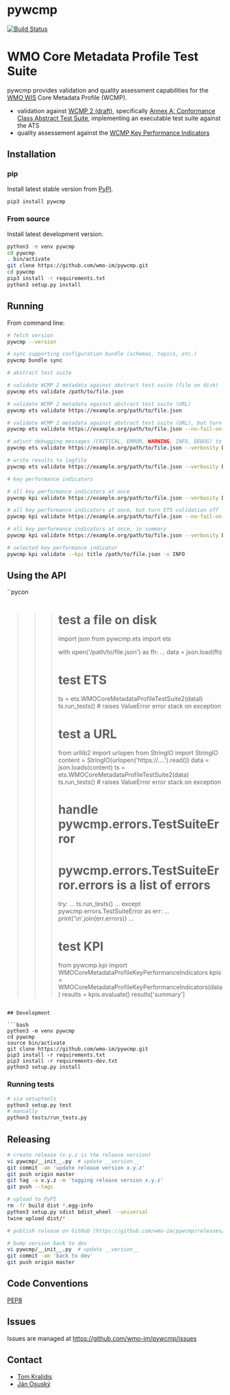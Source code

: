 # pywcmp

[![Build Status](https://github.com/wmo-im/pywcmp/workflows/build%20%E2%9A%99%EF%B8%8F/badge.svg)](https://github.com/wmo-im/pywcmp/actions)

# WMO Core Metadata Profile Test Suite

pywcmp provides validation and quality assessment capabilities for the [WMO
WIS](https://community.wmo.int/activity-areas/wis/wis-overview) Core Metadata
Profile (WCMP).

- validation against [WCMP 2 (draft)](https://github.com/wmo-im/wcmp2), specifically [Annex A: Conformance Class Abstract Test Suite](https://wmo-im.github.io/wcmp2/standard/wcmp2-DRAFT.html#_conformance_class_abstract_test_suite_normative), implementing an executable test suite against the ATS
- quality assessement against the [WCMP Key Performance Indicators](https://community.wmo.int/activity-areas/wis/wis-metadata-kpis)

## Installation

### pip

Install latest stable version from [PyPI](https://pypi.org/project/pywcmp).

```bash
pip3 install pywcmp
```

### From source

Install latest development version.

```bash
python3 -m venv pywcmp
cd pywcmp
. bin/activate
git clone https://github.com/wmo-im/pywcmp.git
cd pywcmp
pip3 install -r requirements.txt
python3 setup.py install
```

## Running

From command line:
```bash
# fetch version
pywcmp --version

# sync supporting configuration bundle (schemas, topics, etc.)
pywcmp bundle sync

# abstract test suite

# validate WCMP 2 metadata against abstract test suite (file on disk)
pywcmp ets validate /path/to/file.json

# validate WCMP 2 metadata against abstract test suite (URL)
pywcmp ets validate https://example.org/path/to/file.json

# validate WCMP 2 metadata against abstract test suite (URL), but turn JSON Schema validation off
pywcmp ets validate https://example.org/path/to/file.json --no-fail-on-schema-validation

# adjust debugging messages (CRITICAL, ERROR, WARNING, INFO, DEBUG) to stdout
pywcmp ets validate https://example.org/path/to/file.json --verbosity DEBUG

# write results to logfile
pywcmp ets validate https://example.org/path/to/file.json --verbosity DEBUG --logfile /tmp/foo.txt

# key performance indicators

# all key performance indicators at once
pywcmp kpi validate https://example.org/path/to/file.json --verbosity DEBUG

# all key performance indicators at once, but turn ETS validation off
pywcmp kpi validate https://example.org/path/to/file.json --no-fail-on-ets --verbosity DEBUG

# all key performance indicators at once, in summary
pywcmp kpi validate https://example.org/path/to/file.json --verbosity DEBUG --summary

# selected key performance indicator
pywcmp kpi validate --kpi title /path/to/file.json -v INFO
```

## Using the API
``pycon
>>> # test a file on disk
>>> import json
>>> from pywcmp.ets import ets
>>> 
>>> with open('/path/to/file.json') as fh:
...     data = json.load(fh)
>>> # test ETS
>>> ts = ets.WMOCoreMetadataProfileTestSuite2(datal)
>>> ts.run_tests()  # raises ValueError error stack on exception
>>> # test a URL
>>> from urllib2 import urlopen
>>> from StringIO import StringIO
>>> content = StringIO(urlopen('https://....').read())
>>> data = json.loads(content)
>>> ts = ets.WMOCoreMetadataProfileTestSuite2(data)
>>> ts.run_tests()  # raises ValueError error stack on exception
>>> # handle pywcmp.errors.TestSuiteError
>>> # pywcmp.errors.TestSuiteError.errors is a list of errors
>>> try:
...    ts.run_tests()
... except pywcmp.errors.TestSuiteError as err:
...    print('\n'.join(err.errors))
>>> ...
>>> # test KPI
>>> from pywcmp.kpi import WMOCoreMetadataProfileKeyPerformanceIndicators
>>> kpis = WMOCoreMetadataProfileKeyPerformanceIndicators(data)
>>> results = kpis.evaluate()
>>> results['summary']
```

## Development

```bash
python3 -m venv pywcmp
cd pywcmp
source bin/activate
git clone https://github.com/wmo-im/pywcmp.git
pip3 install -r requirements.txt
pip3 install -r requirements-dev.txt
python3 setup.py install
```

### Running tests

```bash
# via setuptools
python3 setup.py test
# manually
python3 tests/run_tests.py
```

## Releasing

```bash
# create release (x.y.z is the release version)
vi pywcmp/__init__.py  # update __version__
git commit -am 'update release version x.y.z'
git push origin master
git tag -a x.y.z -m 'tagging release version x.y.z'
git push --tags

# upload to PyPI
rm -fr build dist *.egg-info
python3 setup.py sdist bdist_wheel --universal
twine upload dist/*

# publish release on GitHub (https://github.com/wmo-im/pywcmp/releases/new)

# bump version back to dev
vi pywcmp/__init__.py  # update __version__
git commit -am 'back to dev'
git push origin master
```

## Code Conventions

[PEP8](https://www.python.org/dev/peps/pep-0008)

## Issues

Issues are managed at https://github.com/wmo-im/pywcmp/issues

## Contact

* [Tom Kralidis](https://github.com/tomkralidis)
* [Ján Osuský](https://github.com/josusky)
